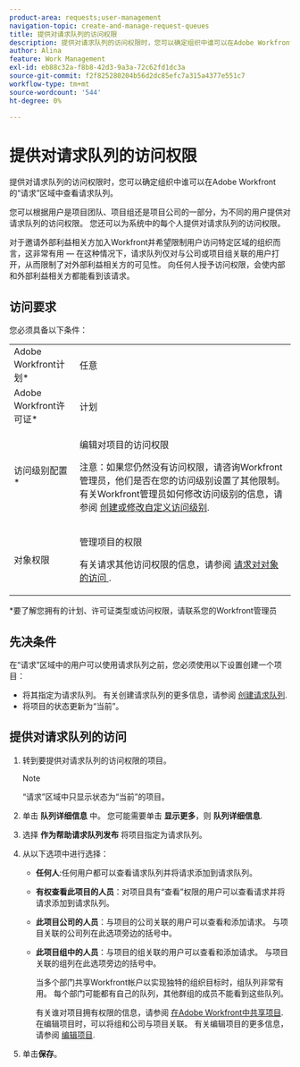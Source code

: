 ```yaml
---
product-area: requests;user-management
navigation-topic: create-and-manage-request-queues
title: 提供对请求队列的访问权限
description: 提供对请求队列的访问权限时，您可以确定组织中谁可以在Adobe Workfront的“请求”区域中查看请求队列。
author: Alina
feature: Work Management
exl-id: eb88c32a-f8b8-42d3-9a3a-72c62fd1dc3a
source-git-commit: f2f825280204b56d2dc85efc7a315a4377e551c7
workflow-type: tm+mt
source-wordcount: '544'
ht-degree: 0%

---
```


# 提供对请求队列的访问权限

提供对请求队列的访问权限时，您可以确定组织中谁可以在Adobe Workfront的“请求”区域中查看请求队列。

您可以根据用户是项目团队、项目组还是项目公司的一部分，为不同的用户提供对请求队列的访问权限。 您还可以为系统中的每个人提供对请求队列的访问权限。 

对于邀请外部利益相关方加入Workfront并希望限制用户访问特定区域的组织而言，这非常有用 — 在这种情况下，请求队列仅对与公司或项目组关联的用户打开，从而限制了对外部利益相关方的可见性。 向任何人授予访问权限，会使内部和外部利益相关方都能看到该请求。

## 访问要求

您必须具备以下条件：

<table style="table-layout:auto"> 
 <col> 
 <col> 
 <tbody> 
  <tr> 
   <td role="rowheader">Adobe Workfront计划*</td> 
   <td> <p>任意 </p> </td> 
  </tr> 
  <tr> 
   <td role="rowheader">Adobe Workfront许可证*</td> 
   <td> <p>计划 </p> </td> 
  </tr> 
  <tr> 
   <td role="rowheader">访问级别配置*</td> 
   <td> <p>编辑对项目的访问权限</p> <p>注意：如果您仍然没有访问权限，请咨询Workfront管理员，他们是否在您的访问级别设置了其他限制。 有关Workfront管理员如何修改访问级别的信息，请参阅 <a href="../../../administration-and-setup/add-users/configure-and-grant-access/create-modify-access-levels.md" class="MCXref xref">创建或修改自定义访问级别</a>.</p> </td> 
  </tr> 
  <tr> 
   <td role="rowheader">对象权限</td> 
   <td> <p> 管理项目的权限</p> <p>有关请求其他访问权限的信息，请参阅 <a href="../../../workfront-basics/grant-and-request-access-to-objects/request-access.md" class="MCXref xref">请求对对象的访问 </a>.</p> </td> 
  </tr> 
 </tbody> 
</table>

&#42;要了解您拥有的计划、许可证类型或访问权限，请联系您的Workfront管理员

## 先决条件

在“请求”区域中的用户可以使用请求队列之前，您必须使用以下设置创建一个项目：

* 将其指定为请求队列。 有关创建请求队列的更多信息，请参阅 [创建请求队列](../../../manage-work/requests/create-and-manage-request-queues/create-request-queue.md).
* 将项目的状态更新为“当前”。

## 提供对请求队列的访问

1. 转到要提供对请求队列的访问权限的项目。

   >[!NOTE]
   >
   >“请求”区域中只显示状态为“当前”的项目。

1. 单击 **队列详细信息** 中。 您可能需要单击 **显示更多**，则 **队列详细信息**.
1. 选择 **作为帮助请求队列发布** 将项目指定为请求队列。
1. 从以下选项中进行选择：

   * **任何人**:任何用户都可以查看请求队列并将请求添加到请求队列。
   * **有权查看此项目的人员**：对项目具有“查看”权限的用户可以查看请求并将请求添加到请求队列。 
   * **此项目公司的人员**：与项目的公司关联的用户可以查看和添加请求。 与项目关联的公司列在此选项旁边的括号中。 
   * **此项目组中的人员**：与项目的组关联的用户可以查看和添加请求。 与项目关联的组列在此选项旁边的括号中。

      当多个部门共享Workfront帐户以实现独特的组织目标时，组队列非常有用。 每个部门可能都有自己的队列，其他群组的成员不能看到这些队列。

      有关谁对项目拥有权限的信息，请参阅 [在Adobe Workfront中共享项目](../../../workfront-basics/grant-and-request-access-to-objects/share-a-project.md).\
      在编辑项目时，可以将组和公司与项目关联。 有关编辑项目的更多信息，请参阅 [编辑项目](../../../manage-work/projects/manage-projects/edit-projects.md).

1. 单击&#x200B;**保存**。
